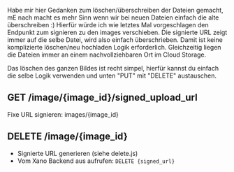 Habe mir hier Gedanken zum löschen/überschreiben der Dateien gemacht, mE nach macht es mehr Sinn wenn wir bei neuen Dateien einfach die alte überschreiben :) Hierfür würde ich wie letztes Mal vorgeschlagen den Endpunkt zum signieren zu den images verschieben. Die signierte URL zeigt immer auf die selbe Datei, wird also einfach überschrieben. Damit ist keine komplizierte löschen/neu hochladen Logik erforderlich. Gleichzeitig liegen die Dateien immer an einem nachvollziehbaren Ort im Cloud Storage.

Das löschen des ganzen Bildes ist recht simpel, hierfür kannst du einfach die selbe Logik verwenden und unten "PUT" mit "DELETE" austauschen.

## GET /image/{image_id}/signed_upload_url

Fixe URL signieren: images/{image_id}

## DELETE /image/{image_id}
* Signierte URL generieren (siehe delete.js)
* Vom Xano Backend aus aufrufen: `DELETE {signed_url}`